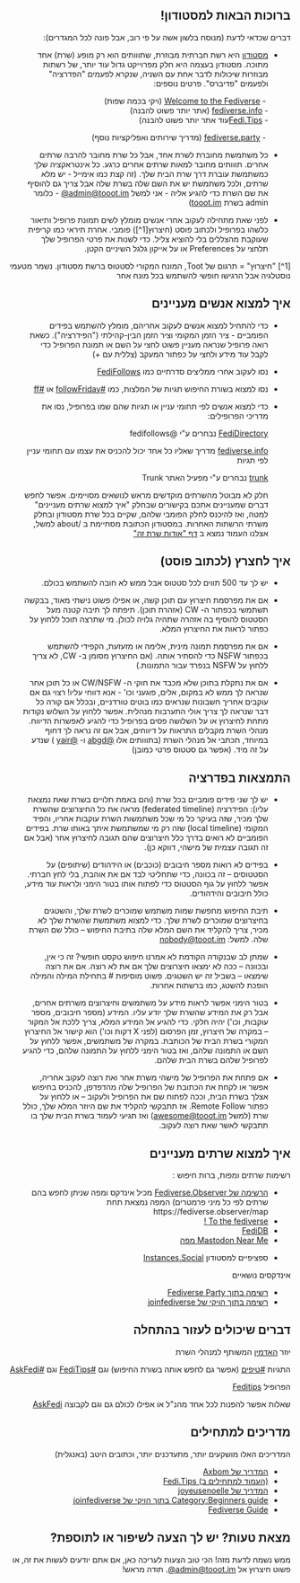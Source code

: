 <meta charset="utf-8">
<section dir="rtl">

  # ברוכות הבאות למסטודון!


דברים שכדאי לדעת (מנוסח בלשון אשה על פי רוב, אבל פונה לכל המגדרים):
  

- [מסטודון](https://joinmastodon.org/) היא רשת חברתית מבוזרת, שתווותים הוא רק מופע (שרת) אחד מתוכה. מסטודון בעצמה היא חלק מפרוייקט גדול עוד יותר, של רשתות מבוזרות שיכולות לדבר אחת עם השניה, שנקרא לפעמים "הפדרציה" ולפעמים "פדיברס". פרטים נוספים:
  
  &#x2067;  - [Welcome to the Fediverse](https://joinfediverse.wiki/Main_Page/Fancy) (ויקי בכמה שפות)  
  &#x2067;  - [fediverse.info](https://fediverse.info/) (אתר יותר פשוט להבנה)  
  &#x2067;  - [Fedi.Tips](https://fedi.tips/)עוד אתר יותר פשוט להבנה)
  
  &#x2067;  - [fediverse.party](https://fediverse.party/)  (מדריך שירותים ואפליקציות נוסף)
  
- כל משתמשת מחוברת לשרת אחד, אבל כל שרת מחובר להרבה שרתים אחרים. תווותים מחובר למאות שרתים אחרים כרגע. כל אינטראקציה שלך כמשתמשת עוברת דרך שרת הבית שלך. (זה קצת כמו אימייל - יש מלא שרתים, ולכל משתמשת יש את השם שלה בשרת שלה אבל צריך גם להוסיף את שם השרת כדי להגיע אליה - אני למשל <span dir="ltr">[@admin@tooot.im](https://tooot.im/@admin)</span> - כלומר admin בשרת [tooot.im](https://tooot.im))

- לפני שאת מתחילה לעקוב אחרי אנשים מומלץ לשים תמונת פרופיל ותיאור כלשהו בפרופיל ולכתוב פוסט (חיצרוץ[1^]) פומבי. אחרת תיראי כמו קריפית שעוקבת מהצללים בלי להוציא צליל. כדי לשנות את פרטי הפרופיל שלך תלחצי על Preferences או על אייקון גלגל השיניים הקטן.
    

     
[1^] "חיצרוץ" = תרגום של Toot, המונח המקורי לסטטוס ברשת מסטודון. נשמר מטעמי נוסטלגיה אבל הרגישו חופשי להשתמש בכל מונח אחר
  

## איך למצוא אנשים מעניינים  

 - כדי להתחיל למצוא אנשים לעקוב אחריהם, מומלץ להשתמש בפידים הפומביים - ציר הזמן המקומי וציר הזמן הבין-קהילתי ("הפידרציה"). כשאת רואה פרופיל שנראה מעניין פשוט לחצי על השם או תמונת הפרופיל כדי לקבל עוד מידע ולחצי על כפתור המעקב (צללית עם +)
  
  
 - נסו לעקוב אחרי ממליצים סדרתיים כמו
  [FediFollows](https://tooot.im/web/@FediFollows@mastodon.online)
  
 - נסו למצוא בשורת החיפוש תגיות של המלצות, כמו
  [#followFriday](https://tooot.im/web/tags/followfriday) 
  או  [#ff](https://tooot.im/web/tags/ff)
    
- כדי למצוא אנשים לפי תחומי עניין או תגיות שהם שמו בפרופיל, נסו את מדריכי הפרופילים:

  [FediDirectory](https://fedi.directory/) נבחרים ע"י @fedifollows
  
  [fediverse.info](https://fediverse.info/explore/people) מדריך שאליו כל אחד יכול להכניס את עצמו עם תחומי עניין לפי תגיות

  [trunk](https://communitywiki.org/trunk) נבחרים ע"י מפעיל האתר Trunk
  
 
  חלק לא מבוטל מהשרתים מוקדשים מראש לנושאים מסויימים. אפשר לחפש דברים שמעניינים אתכם בקישורים שבחלק "איך למצוא שרתים מעניינים" למטה, ואז להיכנס לחלק הפומבי שלהם, שקיים בכל שרת מסטודון ובחלק משרתי הרשתות האחרות. במסטודון הכתובת מסתיימת ב /about
 למשל, אצלנו העמוד נמצא ב [דף "אודות שרת זה"](https://tooot.im/about)


## איך לחצרץ (לכתוב פוסט) 

- יש לך עד 500 תווים לכל סטטוס אבל ממש לא חובה להשתמש בכולם.

- אם את מפרסמת חיצרוץ עם תוכן קשה, או אפילו פשוט נישתי מאוד, בבקשה תשתמשי בכפתור ה- CW (אזהרת תוכן). תיפתח לך תיבה קטנה מעל הסטטוס להוסיף בה אזהרה שתהיה גלויה לכולן. מי שתרצה תוכל ללחוץ על כפתור לראות את החיצרוץ המלא.

- אם את מפרסמת תמונה מינית, אלימה או מזעזעת, הקפידי להשתמש בכפתור NSFW כדי להסתיר אותה. (אם החיצרוץ מסומן ב- CW, לא צריך ללחוץ על NSFW בנפרד עבור התמונות.)

- אם את נתקלת בתוכן שלא מכבד את חוקי ה- CW/NSFW או כל תוכן אחר שנראה לך ממש לא במקום, אלים, פוגעני וכו' - אנא דווחי עליו! רצוי גם אם עוקבים אחריך חשבונות שנראים כמו בוטים טורדניים, ובכלל אם קורה כל דבר שנראה לך צריך אולי התערבות מנהלית. אפשר ללחוץ על השלוש נקודות מתחת לחיצרוץ או על השלושה פסים בפרופיל כדי להגיע לאפשרות הדיווח. מנהלי השרת מקבלים התראות על דיווחים, אבל אם זה נראה לך דחוף במיוחד, תכתבי אל מנהלי השרת (בתווותים אלו [@abgd](https://tooot.im/@abgd) ו- [@yair](https://tooot.im/@yair) ) שנדע על זה מיד. (אפשר גם סטטוס פרטי כמובן)


## התמצאות בפדרציה

- יש לך שני פידים פומביים בכל שרת (והם באמת תלויים בשרת שאת נמצאת עליו): הפידרציה (federated timeline) מראה את כל החיצרוצים שהשרת שלך מכיר, שזה בעיקר כל מי שכל משתמשות השרת עוקבות אחריו, והפיד המקומי (local timeline) שזה רק מי שמשתמשת איתך באותו שרת. בפידים הפומביים לא רואים בדרך כלל חיצרוצים שהם תגובה לחיצרוץ אחר (אבל אם זה תגובה עצמית של מישהי, דווקא כן). 

- בפידים לא רואות מספר חיבובים (כוכבים) או הידהודים (שיתופים) על הסטטוסים – זה בכוונה, כדי שתחליטי לבד אם את אוהבת, בלי לחץ חברתי. אפשר ללחוץ על גוף הסטטוס כדי לפתוח אותו בטור הימני ולראות עוד מידע, כולל חיבובים והידהודים.

- תיבת החיפוש מחפשת שמות משתמש שמוכרים לשרת שלך, והשטגים בחיצרוצים שמוכרים לשרת שלך. כדי למצוא משתמשת שהשרת שלך לא מכיר, צריך להקליד את השם המלא שלה בתיבת החיפוש – כולל שם השרת שלה. למשל:
nobody@tooot.im

- שמתן לב שבנקודה הקודמת לא אמרנו חיפוש טקסט חופשי? זה כי אין, ובכוונה – ככה לא ימצאו חיצרוצים שלך אם את לא רוצה. אם את רוצה שימצאו – בשביל זה יש השטגים. פשוט מוסיפות # בתחילת המילה והמילה הופכת להשטג, כמו ברשתות אחרות.

- בטור הימני אפשר לראות מידע על משתמשים וחיצרוצים משרתים אחרים, אבל רק את המידע שהשרת שלך יודע עליו. המידע (מספר חיבובים, מספר עוקבות, וכו') יהיה חלקי. כדי להגיע אל המידע המלא, צריך ללכת אל המקור – במקרה של חיצרוץ, זמן הפרסום (לפני X דקות וכו') הוא קישור אל החיצרוץ המקורי בשרת הבית של הכותבת. במקרה של משתמשים, אפשר ללחוץ על השם או התמונה שלהם, ואז בטור הימני ללחוץ על התמונה שלהם, כדי להגיע לפרופיל שלהם בשרת הבית שלהם. 

- אם פתחת את הפרופיל של מישהי משרת אחר ואת רוצה לעקוב אחריה, אפשר או לקחת את הכתובת של הפרופיל שלה מהדפדפן, להכניס בחיפוש אצלך בשרת הבית, וככה לפתוח שם את הפרופיל ולעקוב – או ללחוץ על כפתור Remote Follow. אז תתבקשי להקליד את שם היוזר המלא שלך, כולל שרת (למשל awesome@tooot.im) ואז תגיעי לעמוד בשרת הבית שלך בו תתבקשי לאשר שאת רוצה לעקוב.

## איך למצוא שרתים מעניינים
רשימות שרתים ומפות, ברות חיפוש :
<ul>
  <li><a href="https://fediverse.observer/"> הרשימה של Fediverse.Observer</a>
  מכיל אינדקס ומפה שניתן לחפש בהם
     שרתים לפי כל מיני פרמטרים)
     המפה נמצאת תחת https://fediverse.observer/map 
  </li>
  <li><a href="https://www.fediverse.to/"> To the fediverse !</a>
  </li>
  <li><a href="https://fedidb.org/network/">FediDB</a>
  </li>
  <li><a href="https://umap.openstreetmap.fr/en/map/mastodon-near-me_828094#7/30.974/36.277">Mastodon Near Me מפה</a>
  </li>
<p>
 <li>ספציפיים למסטודון
  <a href="Server Directory : https://instances.social/"> Instances.Social</a> 
 </li> 
</ul>

אינדקסים נושאיים
<ul>
  <li><a href="https://fediverse.party/en/portal/servers/"> רשימה בתוך Fediverse Party </a>
  </li>
  <li><a href="https://joinfediverse.wiki/Local_instances/"> רשימה בתוך הויקי של joinfediverse</a>

  </li>
</ul>

## דברים שיכולים לעזור בהתחלה

יוזר [האדמין](https://tooot.im/@admin) המשותף למנהלי השרת

התגיות [#טיפים](https://tooot.im/web/tags/%D7%98%D7%99%D7%A4%D7%99%D7%9D) (אפשר גם לחפש אותה בשורת החיפוש) וגם [#FediTips](https://tooot.im/web/tags/feditips) וגם [#AskFedi](https://tooot.im/web/tags/askfedi)
  
הפרופיל [Feditips](https://tooot.im/web/@FediTips@bungle.online)
  
שאלות אפשר להפנות לכל אחד מהנ"ל או אפילו לכולם גם וגם לקבוצה [AskFedi](@askfedi@a.gup.pe) 
    

## מדריכים למתחילים 
  
  המדריכים האלו מושקעים יותר, מתעדכנים יותר, וכתובים היטב (באנגלית)
<ul>
  <li><a href="https://axbom.com/mastodon-guide/"> המדריך של Axbom  </a></li>
    <li><a href="https://fedi.tips/mastodon-and-the-fediverse-beginners-start-here/">   (העמוד למתחילים ב) Fedi.Tips</a></li>
  <li><a href="https://github.com/joyeusenoelle/GuideToMastodon/"> המדריך של joyeusenoelle </a></li>
  <li><a href="https://joinfediverse.wiki/Category:Beginners_guide">Category:Beginners guide בתוך הויקי של joinfediverse</a></li>
<li><a href="https://fedi.guide/">Fediverse Guide</a>
  </li>
</ul>
  
## מצאת טעות? יש לך הצעה לשיפור או לתוספת?

ממש נשמח לדעת מזה! הכי טוב הצעות לעריכה כאן, אם אתם יודעים לעשות את זה, או פשוט חיצרוץ אל <span dir="ltr">[@admin@tooot.im](https://tooot.im/@admin)</span>. תודה מראש!

</section>
